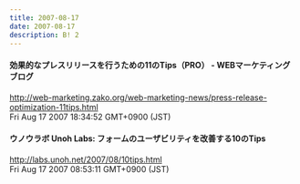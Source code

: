 ```yaml
---
title: 2007-08-17
date: 2007-08-17
description: B! 2
---
```


#### 効果的なプレスリリースを行うための11のTips（PRO） - WEBマーケティング ブログ
http://web-marketing.zako.org/web-marketing-news/press-release-optimization-11tips.html<br>
Fri Aug 17 2007 18:34:52 GMT+0900 (JST)<br>


#### ウノウラボ Unoh Labs: フォームのユーザビリティを改善する10のTips
http://labs.unoh.net/2007/08/10tips.html<br>
Fri Aug 17 2007 08:53:11 GMT+0900 (JST)<br>


